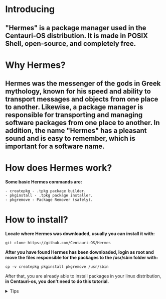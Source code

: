 # **Introducing**
## "Hermes" is a package manager used in the Centauri-OS distribution. It is made in POSIX Shell, open-source, and completely free.
# **Why Hermes?**
## Hermes was the messenger of the gods in Greek mythology, known for his speed and ability to transport messages and objects from one place to another. Likewise, a package manager is responsible for transporting and managing software packages from one place to another. In addition, the name "Hermes" has a pleasant sound and is easy to remember, which is important for a software name.
# **How does Hermes work?**
**Some basic Hermes commands are:**
```
- createpkg - .tpkg package builder.
- pkginstall - .tpkg package installer.
- pkgremove - Package Remover (safely).
```
# How to install?
**Locate where Hermes was downloaded, usually you can install it with:**
```
git clone https://github.com/Centauri-OS/Hermes
```
**After you have found Hermes has been downloaded, login as root and move the files responsible for the packages to the /usr/sbin folder with:**
```
cp -v createpkg pkginstall pkgremove /usr/sbin
```
After that, you are already able to install packages in your linux distribution, **in Centauri-os, you don't need to do this tutorial.**
<details>
<summary>Tips</summary>
To create, install and remove packages you will normally be asked for root access.
</details>
